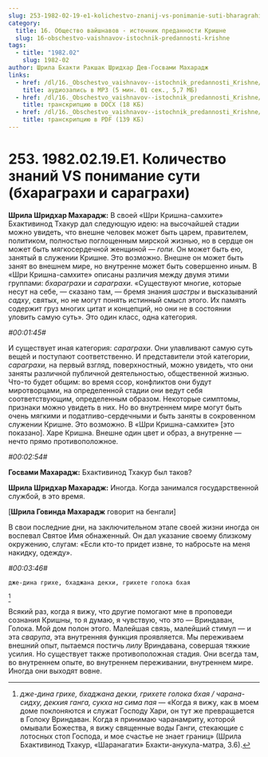 ```yaml
---
slug: 253-1982-02-19-e1-kolichestvo-znanij-vs-ponimanie-suti-bharagrahi-i-saragrahi
category:
  title: 16. Общество вайшнавов - источник преданности Кришне
  slug: 16-obschestvo-vaishnavov-istochnik-predannosti-krishne
tags:
  - title: "1982.02"
    slug: 1982-02
author: Шрила Бхакти Ракшак Шридхар Дев-Госвами Махарадж
links:
  - href: /dl/16._Obschestvo_vaishnavov--istochnik_predannosti_Krishne/253_1982.02.19.E1_SridharMj_Kolichestvo_znanij_VS_ponimanie_suti_(bharagrahi_i_saragrahi).mp3
    title: аудиозапись в MP3 (5 мин. 01 сек., 5,7 МБ)
  - href: /dl/16._Obschestvo_vaishnavov--istochnik_predannosti_Krishne/253_1982.02.19.E1_SridharMj_Kolichestvo_znanij_VS_ponimanie_suti_(bharagrahi_i_saragrahi).docx
    title: транскрипцию в DOCX (18 КБ)
  - href: /dl/16._Obschestvo_vaishnavov--istochnik_predannosti_Krishne/253_1982.02.19.E1_SridharMj_Kolichestvo_znanij_VS_ponimanie_suti_(bharagrahi_i_saragrahi).pdf
    title: транскрипцию в PDF (139 КБ)
---
```


# 253. 1982.02.19.E1. Количество знаний VS понимание сути (бхараграхи и сараграхи)

**Шрила Шридхар Махарадж:** В своей «Шри Кришна-самхите» Бхактивинод Тхакур дал следующую идею: на высочайшей стадии можно увидеть, что внешне человек может быть царем, правителем, политиком, полностью поглощенным мирской жизнью, но в сердце он может быть мягкосердечной женщиной — *гопи*. Он может быть ею, занятый в служении Кришне. Это возможно. Внешне он может быть занят во внешнем мире, но внутренне может быть совершенно иным. В «Шри Кришна-самхите» описаны различия между двумя этими группами: *бхараграхи* и *сараграхи*. «Существуют многие, которые несут на себе, — сказано там, — бремя знания *шастры* и высказываний *садху*, святых, но не могут понять истинный смысл этого. Их память содержит груз многих цитат и концепций, но они не в состоянии уловить самую суть». Это один класс, одна категория.

*#00:01:45#*

И существует иная категория: *сараграхи*. Они улавливают самую суть вещей и поступают соответственно. И представители этой категории, *сараграхи,* на первый взгляд, поверхностный, можно увидеть, что они заняты различной публичной деятельностью, общественной жизнью. Что-то будет общим: во время ссор, конфликтов они будут миротворцами, на определенной стадии они ведут себя соответствующим, определенным образом. Некоторые симптомы, признаки можно увидеть в них. Но во внутреннем мире могут быть очень мягкими и податливо-сердечными и быть заняты в сокровенном служении Кришне. Это возможно. В «Шри Кришна-самхите» [это показано]. Харе Кришна. Внешне один цвет и образ, а внутренне — нечто прямо противоположное.

*#00:02:54#*

**Госвами Махарадж:** Бхактивинод Тхакур был таков?

**Шрила Шридхар Махарадж:** Иногда. Когда занимался государственной службой, в это время.

[**Шрила Говинда Махарадж** говорит на бенгали]

В свои последние дни, на заключительном этапе своей жизни иногда он воспевал Святое Имя обнаженный. Он дал указание своему близкому окружению, слугам: «Если кто-то придет извне, то набросьте на меня накидку, одежду».

*#00:03:46#*

    дже-дина грихе, бхаджана декхи, грихете голока бхая
[^_ftn1]

Всякий раз, когда я вижу, что другие помогают мне в проповеди сознания Кришны, то я думаю, я чувствую, что это — Вриндаван, Голока. Мой дом полон этого. Малейшая связь, малейший стимул — и эта *сварупа*, эта внутренняя функция проявляется. Мы переживаем внешний опыт, пытаемся постичь *лилу* Вриндавана, совершая тяжкие усилия. Но существует также противоположная стадия. Они всегда там, во внутреннем опыте, во внутреннем переживании, внутреннем мире. Иногда они выходят вовне.



[^_ftn1]: *дже-дина грихе, бхаджана декхи, грихете голока бхая / чарана-сидху, декхия ганга, сукха на сима пая* — «Когда я вижу, как в моем доме поклоняются и служат Господу Хари, он тут же превращается в Голоку Вриндаван. Когда я принимаю чаранамриту, которой омывали Божества, я вижу священные воды Ганги, стекающие с лотосных стоп Господа, и мое счастье не знает границ» (Шрила Бхактивинод Тхакур, «Шаранагати» Бхакти-анукула-матра, 3.6).

